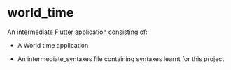 # world_time

An intermediate Flutter application consisting of:

- A World time application

- An intermediate_syntaxes file containing syntaxes learnt for this project

